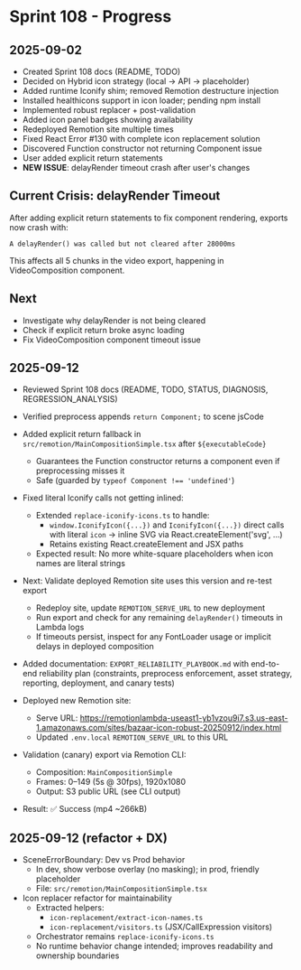 # Sprint 108 - Progress

## 2025-09-02
- Created Sprint 108 docs (README, TODO)
- Decided on Hybrid icon strategy (local → API → placeholder)
- Added runtime Iconify shim; removed Remotion destructure injection
- Installed healthicons support in icon loader; pending npm install
- Implemented robust replacer + post-validation
- Added icon panel badges showing availability
- Redeployed Remotion site multiple times
- Fixed React Error #130 with complete icon replacement solution
- Discovered Function constructor not returning Component issue
- User added explicit return statements
- **NEW ISSUE**: delayRender timeout crash after user's changes

## Current Crisis: delayRender Timeout

After adding explicit return statements to fix component rendering, exports now crash with:
```
A delayRender() was called but not cleared after 28000ms
```

This affects all 5 chunks in the video export, happening in VideoComposition component.

## Next
- Investigate why delayRender is not being cleared
- Check if explicit return broke async loading
- Fix VideoComposition component timeout issue

## 2025-09-12
- Reviewed Sprint 108 docs (README, TODO, STATUS, DIAGNOSIS, REGRESSION_ANALYSIS)
- Verified preprocess appends `return Component;` to scene jsCode
- Added explicit return fallback in `src/remotion/MainCompositionSimple.tsx` after `${executableCode}`
  - Guarantees the Function constructor returns a component even if preprocessing misses it
  - Safe (guarded by `typeof Component !== 'undefined'`)
- Fixed literal Iconify calls not getting inlined:
  - Extended `replace-iconify-icons.ts` to handle:
    - `window.IconifyIcon({...})` and `IconifyIcon({...})` direct calls with literal `icon` → inline SVG via React.createElement('svg', ...)
    - Retains existing React.createElement and JSX paths
  - Expected result: No more white-square placeholders when icon names are literal strings
- Next: Validate deployed Remotion site uses this version and re-test export
  - Redeploy site, update `REMOTION_SERVE_URL` to new deployment
  - Run export and check for any remaining `delayRender()` timeouts in Lambda logs
  - If timeouts persist, inspect for any FontLoader usage or implicit delays in deployed composition
  
- Added documentation: `EXPORT_RELIABILITY_PLAYBOOK.md` with end-to-end reliability plan (constraints, preprocess enforcement, asset strategy, reporting, deployment, and canary tests)

- Deployed new Remotion site:
  - Serve URL: https://remotionlambda-useast1-yb1vzou9i7.s3.us-east-1.amazonaws.com/sites/bazaar-icon-robust-20250912/index.html
  - Updated `.env.local` `REMOTION_SERVE_URL` to this URL

- Validation (canary) export via Remotion CLI:
  - Composition: `MainCompositionSimple`
  - Frames: 0–149 (5s @ 30fps), 1920x1080
  - Output: S3 public URL (see CLI output)
- Result: ✅ Success (mp4 ~266kB)

## 2025-09-12 (refactor + DX)
- SceneErrorBoundary: Dev vs Prod behavior
  - In dev, show verbose overlay (no masking); in prod, friendly placeholder
  - File: `src/remotion/MainCompositionSimple.tsx`
- Icon replacer refactor for maintainability
  - Extracted helpers:
    - `icon-replacement/extract-icon-names.ts`
    - `icon-replacement/visitors.ts` (JSX/CallExpression visitors)
  - Orchestrator remains `replace-iconify-icons.ts`
  - No runtime behavior change intended; improves readability and ownership boundaries
